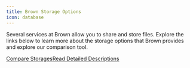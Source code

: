 ```yaml
---
title: Brown Storage Options
icon: database
---
```


Several services at Brown allow you to share and store files. Explore the links below to learn more about the storage options that Brown provides and explore our comparison tool.

<a href="https://ccv.brown.edu/storage" class="button is-link">Compare Storages</a><a href="https://ithelp.brown.edu/kb/articles/decide-how-to-store-and-share-files-for-researchers" class="button is-link">Read Detailed Descriptions</a>